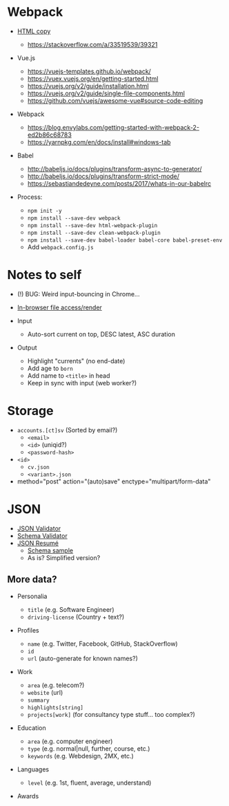 
Webpack
===

- [HTML copy](https://github.com/jantimon/html-webpack-plugin)
	- https://stackoverflow.com/a/33519539/39321
- Vue.js
	- https://vuejs-templates.github.io/webpack/
	- https://vuex.vuejs.org/en/getting-started.html
	- https://vuejs.org/v2/guide/installation.html
	- https://vuejs.org/v2/guide/single-file-components.html
	- https://github.com/vuejs/awesome-vue#source-code-editing
- Webpack
	- https://blog.envylabs.com/getting-started-with-webpack-2-ed2b86c68783
	- https://yarnpkg.com/en/docs/install#windows-tab
- Babel
	- http://babeljs.io/docs/plugins/transform-async-to-generator/
	- http://babeljs.io/docs/plugins/transform-strict-mode/
	- https://sebastiandedeyne.com/posts/2017/whats-in-our-babelrc

- Process:
	- `npm init -y`
	- `npm install --save-dev webpack`
	- `npm install --save-dev html-webpack-plugin`
	- `npm install --save-dev clean-webpack-plugin`
	- `npm install --save-dev babel-loader babel-core babel-preset-env`
	- Add `webpack.config.js`
	


Notes to self
===

* (!) BUG: Weird input-bouncing in Chrome...
* [In-browser file access/render](https://scotch.io/tutorials/use-the-html5-file-api-to-work-with-files-locally-in-the-browser)

* Input
	* Auto-sort current on top, DESC latest, ASC duration

* Output
	* Highlight "currents" (no end-date)
	* Add age to `born`
	* Add name to `<title>` in head
	* Keep in sync with input (web worker?)



Storage
===

* `accounts.[ct]sv` (Sorted by email?)
	* `<email>`
	* `<id>` (uniqid?)
	* `<password-hash>`
* `<id>`
	* `cv.json`
	* `<variant>.json`
*  method="post" action="(auto)save" enctype="multipart/form-data"



JSON
===

* [JSON Validator](https://korzio.github.io/djv)
* [Schema Validator](https://www.jsonschemavalidator.net)
* [JSON Resumé](https://jsonresume.org)
	* [Schema sample](https://jsonresume.org/schema)
	* As is? Simplified version?

More data?
---

* Personalia
	* `title` (e.g. Software Engineer)
	* `driving-license` (Country + text?)

* Profiles
	* `name` (e.g. Twitter, Facebook, GitHub, StackOverflow)
	* `id`
	* `url` (auto-generate for known names?)

* Work
	* `area` (e.g. telecom?)
	* `website` (url)
	* `summary`
	* `highlights[string]`
	* `projects[work]` (for consultancy type stuff... too complex?)

* Education
	* `area` (e.g. computer engineer)
	* `type` (e.g. normal|null, further, course, etc.)
	* `keywords` (e.g. Webdesign, 2MX, etc.)

* Languages
	* `level` (e.g. 1st, fluent, average, understand)

* Awards
